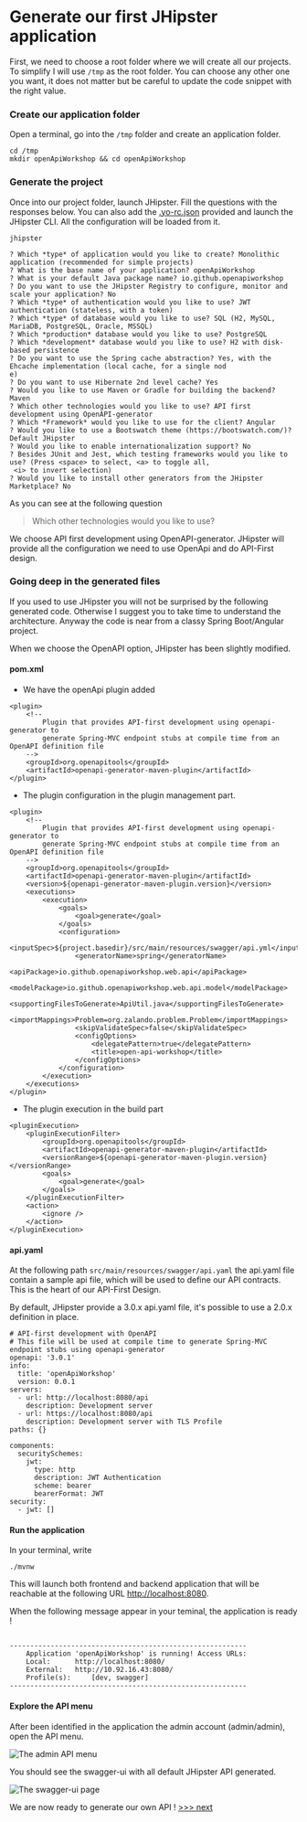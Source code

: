 # Generate our first JHipster application
First, we need to choose a root folder where we will create all our projects.
To simplify I will use `/tmp` as the root folder. You can choose any other one you want, it does not matter
but be careful to update the code snippet with the right value.

### Create our application folder
Open a terminal, go into the `/tmp` folder and create an application folder.

```
cd /tmp
mkdir openApiWorkshop && cd openApiWorkshop
 ```
 
 ### Generate the project
 Once into our project folder, launch JHipster.  Fill the questions with the responses below.
 You can also add the [.yo-rc.json](https://github.com/avdev4j/workshop-openapi/blob/master/resources/.yo-rc.json) 
 provided and launch the JHipster CLI. All the configuration will be loaded from it.
 
 ```
jhipster
 ```
 
 ```
 ? Which *type* of application would you like to create? Monolithic application (recommended for simple projects)
 ? What is the base name of your application? openApiWorkshop
 ? What is your default Java package name? io.github.openapiworkshop
 ? Do you want to use the JHipster Registry to configure, monitor and scale your application? No
 ? Which *type* of authentication would you like to use? JWT authentication (stateless, with a token)
 ? Which *type* of database would you like to use? SQL (H2, MySQL, MariaDB, PostgreSQL, Oracle, MSSQL)
 ? Which *production* database would you like to use? PostgreSQL
 ? Which *development* database would you like to use? H2 with disk-based persistence
 ? Do you want to use the Spring cache abstraction? Yes, with the Ehcache implementation (local cache, for a single nod
 e)
 ? Do you want to use Hibernate 2nd level cache? Yes
 ? Would you like to use Maven or Gradle for building the backend? Maven
 ? Which other technologies would you like to use? API first development using OpenAPI-generator
 ? Which *Framework* would you like to use for the client? Angular
 ? Would you like to use a Bootswatch theme (https://bootswatch.com/)? Default JHipster
 ? Would you like to enable internationalization support? No
 ? Besides JUnit and Jest, which testing frameworks would you like to use? (Press <space> to select, <a> to toggle all,
  <i> to invert selection)
 ? Would you like to install other generators from the JHipster Marketplace? No
 ```
 
 As you can see at the following question 
 > Which other technologies would you like to use?
 
 We choose API first development using OpenAPI-generator. JHipster will provide all the configuration we need to use
 OpenApi and do API-First design.
 
 ### Going deep in the generated files
 If you used to use JHipster you will not be surprised by the following generated code. Otherwise 
 I suggest you to take time to understand the architecture.
 Anyway the code is near from a classy Spring Boot/Angular project.
 
 When we choose the OpenAPI option, JHipster has been slightly modified.
 
#### pom.xml
- We have the openApi plugin added
 ```
 <plugin>
     <!--
         Plugin that provides API-first development using openapi-generator to
         generate Spring-MVC endpoint stubs at compile time from an OpenAPI definition file
     -->
     <groupId>org.openapitools</groupId>
     <artifactId>openapi-generator-maven-plugin</artifactId>
 </plugin>
 ```
 
 - The plugin configuration in the plugin management part.
 
 ```
 <plugin>
     <!--
         Plugin that provides API-first development using openapi-generator to
         generate Spring-MVC endpoint stubs at compile time from an OpenAPI definition file
     -->
     <groupId>org.openapitools</groupId>
     <artifactId>openapi-generator-maven-plugin</artifactId>
     <version>${openapi-generator-maven-plugin.version}</version>
     <executions>
         <execution>
             <goals>
                 <goal>generate</goal>
             </goals>
             <configuration>
                 <inputSpec>${project.basedir}/src/main/resources/swagger/api.yml</inputSpec>
                 <generatorName>spring</generatorName>
                 <apiPackage>io.github.openapiworkshop.web.api</apiPackage>
                 <modelPackage>io.github.openapiworkshop.web.api.model</modelPackage>
                 <supportingFilesToGenerate>ApiUtil.java</supportingFilesToGenerate>
                 <importMappings>Problem=org.zalando.problem.Problem</importMappings>
                 <skipValidateSpec>false</skipValidateSpec>
                 <configOptions>
                     <delegatePattern>true</delegatePattern>
                     <title>open-api-workshop</title>
                 </configOptions>
             </configuration>
         </execution>
     </executions>
 </plugin>
 ```

- The plugin execution in the build part
```
<pluginExecution>
    <pluginExecutionFilter>
        <groupId>org.openapitools</groupId>
        <artifactId>openapi-generator-maven-plugin</artifactId>
        <versionRange>${openapi-generator-maven-plugin.version}</versionRange>
        <goals>
            <goal>generate</goal>
        </goals>
    </pluginExecutionFilter>
    <action>
        <ignore />
    </action>
</pluginExecution>
```

#### api.yaml
At the following path `src/main/resources/swagger/api.yaml` the api.yaml file contain a sample api file, which 
will be used to define our API contracts. 
This is the heart of our API-First Design.

By default, JHipster provide a 3.0.x api.yaml file, it's possible to use a 2.0.x definition in place.
```
# API-first development with OpenAPI
# This file will be used at compile time to generate Spring-MVC endpoint stubs using openapi-generator
openapi: '3.0.1'
info:
  title: 'openApiWorkshop'
  version: 0.0.1
servers:
  - url: http://localhost:8080/api
    description: Development server
  - url: https://localhost:8080/api
    description: Development server with TLS Profile
paths: {}

components:
  securitySchemes:
    jwt:
      type: http
      description: JWT Authentication
      scheme: bearer
      bearerFormat: JWT
security:
  - jwt: []
```

#### Run the application
In your terminal, write
``` 
./mvnw
```

This will launch both frontend and backend application that will be reachable at the following URL [http://localhost:8080](http://localhost:8080).

When the following message appear in your teminal, the application is ready !

```

----------------------------------------------------------
	Application 'openApiWorkshop' is running! Access URLs:
	Local: 		http://localhost:8080/
	External: 	http://10.92.16.43:8080/
	Profile(s): 	[dev, swagger]
----------------------------------------------------------

```

#### Explore the API menu
After been identified in the application the admin account (admin/admin), open the API menu.

![The admin API menu](https://github.com/avdev4j/workshop-openapi/blob/master/resources/images/1/admin_api_menu.png)

You should see the swagger-ui with all default JHipster API generated. 

![The swagger-ui page](https://github.com/avdev4j/workshop-openapi/blob/master/resources/images/1/swagger_ui.png)


We are now ready to generate our own API ! [>>> next](https://github.com/avdev4j/workshop-openapi/blob/master/2.%20Create-our-first-resource.md)
